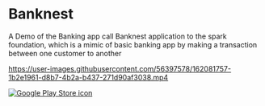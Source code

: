 # Banknest
A Demo of the Banking app call Banknest application to the spark foundation, which is a mimic of basic banking app by making a transaction between one customer to another



https://user-images.githubusercontent.com/56397578/162081757-1b2e1961-d8b7-4b2a-b437-271d90af3038.mp4


[![Google Play Store icon](file:///C:/Users/USER/Downloads/Google_Play-Badge-Logo.wine.svg)](https://play.google.com/store/apps/details?id=com.bankness.basicbankingapp)

